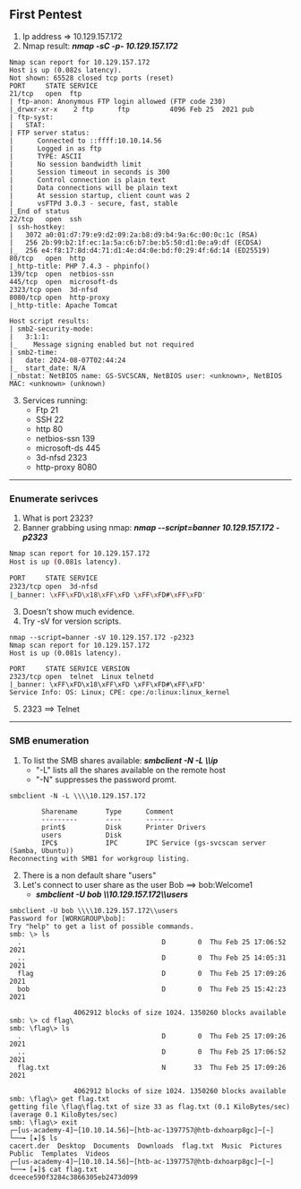 ## First Pentest

1. Ip address => 10.129.157.172
2. Nmap result: ***nmap -sC -p- 10.129.157.172***
```shell
Nmap scan report for 10.129.157.172
Host is up (0.082s latency).
Not shown: 65528 closed tcp ports (reset)
PORT     STATE SERVICE
21/tcp   open  ftp
| ftp-anon: Anonymous FTP login allowed (FTP code 230)
|_drwxr-xr-x    2 ftp      ftp          4096 Feb 25  2021 pub
| ftp-syst: 
|   STAT: 
| FTP server status:
|      Connected to ::ffff:10.10.14.56
|      Logged in as ftp
|      TYPE: ASCII
|      No session bandwidth limit
|      Session timeout in seconds is 300
|      Control connection is plain text
|      Data connections will be plain text
|      At session startup, client count was 2
|      vsFTPd 3.0.3 - secure, fast, stable
|_End of status
22/tcp   open  ssh
| ssh-hostkey: 
|   3072 a0:01:d7:79:e9:d2:09:2a:b8:d9:b4:9a:6c:00:0c:1c (RSA)
|   256 2b:99:b2:1f:ec:1a:5a:c6:b7:be:b5:50:d1:0e:a9:df (ECDSA)
|_  256 e4:f8:17:8d:d4:71:d1:4e:d4:0e:bd:f0:29:4f:6d:14 (ED25519)
80/tcp   open  http
|_http-title: PHP 7.4.3 - phpinfo()
139/tcp  open  netbios-ssn
445/tcp  open  microsoft-ds
2323/tcp open  3d-nfsd
8080/tcp open  http-proxy
|_http-title: Apache Tomcat

Host script results:
| smb2-security-mode: 
|   3:1:1: 
|_    Message signing enabled but not required
| smb2-time: 
|   date: 2024-08-07T02:44:24
|_  start_date: N/A
|_nbstat: NetBIOS name: GS-SVCSCAN, NetBIOS user: <unknown>, NetBIOS MAC: <unknown> (unknown)
```
3. Services running:
    - Ftp 21
    - SSH 22
    - http 80
    - netbios-ssn 139
    - microsoft-ds 445
    - 3d-nfsd 2323
    - http-proxy 8080

<hr>

### Enumerate serivces
1. What is  port 2323?
2. Banner grabbing using nmap: ***nmap --script=banner 10.129.157.172 -p2323***
```bash
Nmap scan report for 10.129.157.172
Host is up (0.081s latency).

PORT     STATE SERVICE
2323/tcp open  3d-nfsd
|_banner: \xFF\xFD\x18\xFF\xFD \xFF\xFD#\xFF\xFD'
```
3. Doesn't show much evidence.
4. Try -sV for version scripts.
```shell
nmap --script=banner -sV 10.129.157.172 -p2323
Nmap scan report for 10.129.157.172
Host is up (0.081s latency).

PORT     STATE SERVICE VERSION
2323/tcp open  telnet  Linux telnetd
|_banner: \xFF\xFD\x18\xFF\xFD \xFF\xFD#\xFF\xFD'
Service Info: OS: Linux; CPE: cpe:/o:linux:linux_kernel
```
5. 2323 ==> Telnet

<hr>

### SMB enumeration
1. To list the SMB shares available: ***smbclient -N -L \\\\ip***
    - "-L" lists all the shares available on the remote host
    - "-N" suppresses the password promt.
```shell
smbclient -N -L \\\\10.129.157.172

        Sharename       Type      Comment
        ---------       ----      -------
        print$          Disk      Printer Drivers
        users           Disk      
        IPC$            IPC       IPC Service (gs-svcscan server (Samba, Ubuntu))
Reconnecting with SMB1 for workgroup listing.
```
2. There is a non default share "users"
3. Let's connect to user share as the user Bob ==> bob:Welcome1
    - ***smbclient -U bob \\\\10.129.157.172\\\users***
```shell
smbclient -U bob \\\\10.129.157.172\\users
Password for [WORKGROUP\bob]:
Try "help" to get a list of possible commands.
smb: \> ls
  .                                   D        0  Thu Feb 25 17:06:52 2021
  ..                                  D        0  Thu Feb 25 14:05:31 2021
  flag                                D        0  Thu Feb 25 17:09:26 2021
  bob                                 D        0  Thu Feb 25 15:42:23 2021

                4062912 blocks of size 1024. 1350260 blocks available
smb: \> cd flag\
smb: \flag\> ls
  .                                   D        0  Thu Feb 25 17:09:26 2021
  ..                                  D        0  Thu Feb 25 17:06:52 2021
  flag.txt                            N       33  Thu Feb 25 17:09:26 2021

                4062912 blocks of size 1024. 1350260 blocks available
smb: \flag\> get flag.txt 
getting file \flag\flag.txt of size 33 as flag.txt (0.1 KiloBytes/sec) (average 0.1 KiloBytes/sec)
smb: \flag\> exit
┌─[us-academy-4]─[10.10.14.56]─[htb-ac-1397757@htb-dxhoarp8gc]─[~]
└──╼ [★]$ ls
cacert.der  Desktop  Documents  Downloads  flag.txt  Music  Pictures  Public  Templates  Videos
┌─[us-academy-4]─[10.10.14.56]─[htb-ac-1397757@htb-dxhoarp8gc]─[~]
└──╼ [★]$ cat flag.txt 
dceece590f3284c3866305eb2473d099
```

